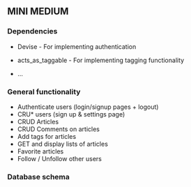 ## MINI MEDIUM

### Dependencies

* Devise - For implementing authentication

* acts_as_taggable - For implementing tagging functionality

*  ...


### General functionality
- Authenticate users (login/signup pages + logout)
- CRU* users (sign up & settings page)
- CRUD Articles
- CRUD Comments on articles
- Add tags for articles
- GET and display lists of articles
- Favorite articles
- Follow / Unfollow other users


### Database schema